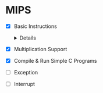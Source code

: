 # MIPS

- [x] Basic Instructions

  <details>
  <summary>Details</summary>
  
    - Logical
      - AND
      - OR
      - XOR
      - NOR
      - ANDI
      - XORI
      - LUI
      - ORI, LI
    - Shift
      - SLL, NOP
      - SRL
      - SRA
      - SLLV
      - SRLV
      - SRAV
    - **Move**
      - MFHI
      - MFLO
    - Arithmetic
      - ADD[U]
      - SUB[U]
      - SLT[U]
      - **MULT[U]**
      - ADDI[U]
      - SLTI[U]
    - Jump
      - JR
      - JALR
      - J
      - JAL
    - Branch
      - BEQ
      - B
      - BGTZ
      - BLEZ
      - BNE
      - BLTZ
      - BLTZAL
      - BGEZ
      - BGEZAL, BAL
    - Load / Store
      - LB
      - LBU
      - LH
      - LHU
      - LW
      - SB
      - SH
      - SW
  </details>

- [x] Multiplication Support

- [x] Compile & Run Simple C Programs

- [ ] Exception

- [ ] Interrupt

